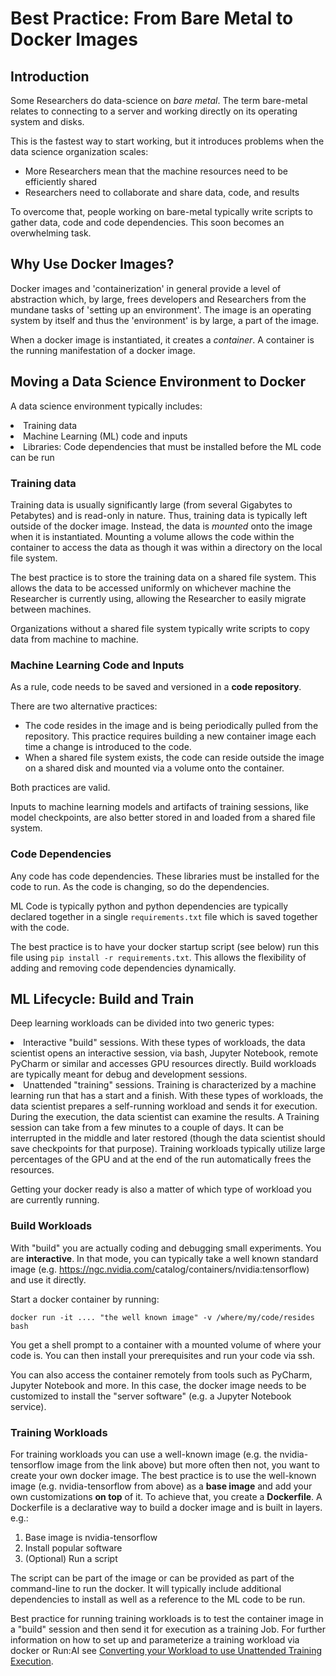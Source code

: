 # Best Practice: From Bare Metal to Docker Images

## Introduction

Some Researchers do data-science on _bare metal_. The term bare-metal relates to connecting to a server and working directly on its operating system and disks.

This is the fastest way to start working, but it introduces problems when the data science organization scales:

*   More Researchers mean that the machine resources need to be efficiently shared
*   Researchers need to collaborate and share data, code, and results

To overcome that, people working on bare-metal typically write scripts to gather data, code and code dependencies. This soon becomes an overwhelming task.

## Why Use Docker Images?
Docker images and 'containerization' in general provide a level of abstraction which, by large, frees developers and Researchers from the mundane tasks of 'setting up an environment'. The image is an operating system by itself and thus the 'environment' is by large, a part of the image.

When a docker image is instantiated, it creates a _container_. A container is the running manifestation of a docker image.

## Moving a Data Science Environment to Docker

A data science environment typically includes:

<li>Training data</li>
<li>Machine Learning (ML) code and inputs</li>
<li>Libraries: Code dependencies that must be installed before the ML code can be run</li>

### Training data

Training data is usually significantly large (from several Gigabytes to Petabytes) and is read-only in nature. Thus, training data is typically left outside of the docker image. Instead, the data is _mounted_ onto the image when it is instantiated. Mounting a volume allows the code within the container to access the data as though it was within a directory on the local file system.

The best practice is to store the training data on a shared file system. This allows the data to be accessed uniformly on whichever machine the Researcher is currently using, allowing the Researcher to easily migrate between machines. 

Organizations without a shared file system typically write scripts to copy data from machine to machine.

### Machine Learning Code and Inputs

As a rule, code needs to be saved and versioned in a __code repository__.

There are two alternative practices:

*   The code resides in the image and is being periodically pulled from the repository. This practice requires building a new container image each time a change is introduced to the code.
*   When a shared file system exists, the code can reside outside the image on a shared disk and mounted via a volume onto the container. 

Both practices are valid.

Inputs to machine learning models and artifacts of training sessions, like model checkpoints, are also better stored in and loaded from a shared file system.

### Code Dependencies

Any code has code dependencies. These libraries must be installed for the code to run. As the code is changing, so do the dependencies.

ML Code is typically python and python dependencies are typically declared together in a single ``requirements.txt`` file which is saved together with the code.

The best practice is to have your docker startup script (see below) run this file using ``pip install -r requirements.txt``. This allows the flexibility of adding and removing code dependencies dynamically.

## ML Lifecycle: Build and Train

Deep learning workloads can be divided into two generic types:

<li>Interactive "build" sessions. With these types of workloads, the data scientist opens an interactive session, via bash, Jupyter Notebook, remote PyCharm or similar and accesses GPU resources directly. Build workloads are typically meant for debug and development sessions.
</li>
<li>Unattended "training" sessions. Training is characterized by a machine learning run that has a start and a finish. With these types of workloads, the data scientist prepares a self-running workload and sends it for execution. During the execution, the data scientist can examine the results. A Training session can take from a few minutes to a couple of days. It can be interrupted in the middle and later restored (though the data scientist should save checkpoints for that purpose). Training workloads typically utilize large percentages of the GPU and at the end of the run automatically frees the resources.
</li>

Getting your docker ready is also a matter of which type of workload you are currently running.

### Build Workloads

With "build" you are actually coding and debugging small experiments. You are __interactive__. In that mode, you can typically take a well known standard image (e.g. <a data-saferedirecturl="https://www.google.com/url?q=https://ngc.nvidia.com/catalog/containers/nvidia:tensorflow&amp;source=gmail&amp;ust=1592498144070000&amp;usg=AFQjCNGTAief8-leIAVR4wSzfzvkGEphDA" href="https://ngc.nvidia.com/catalog/containers/nvidia:tensorflow" rel="noopener" target="_blank">https://ngc.nvidia.com/<wbr/>catalog/containers/nvidia:<wbr/>tensorflow</a>) and use it directly.

Start a docker container by running:

<pre><code>docker run -it .... "the well known image" -v /where/my/code/resides bash </code></pre>

You get a shell prompt to a container with a mounted volume of where your code is. You can then install your prerequisites and run your code via ssh.

You can also access the container remotely from tools such as PyCharm, Jupyter Notebook and more. In this case, the docker image needs to be customized to install the "server software" (e.g. a Jupyter Notebook service).

### Training Workloads

For training workloads you can use a well-known image (e.g. the nvidia-tensorflow image from the link above) but more often then not, you want to create your own docker image. The best practice is to use the well-known image (e.g. nvidia-tensorflow from above) as a __base image__ and add your own customizations __on top__ of it. To achieve that, you create a __Dockerfile__. A Dockerfile is a declarative way to build a docker image and is built in layers. e.g.:

<ol><li>Base image is nvidia-tensorflow</li>
<li>Install popular software</li>
<li>(Optional) Run a script</li>
</ol>

The script can be part of the image or can be provided as part of the command-line to run the docker. It will typically include additional dependencies to install as well as a reference to the ML code to be run. 

Best practice for running training workloads is to test the container image in a "build" session and then send it for execution as a training Job. For further information on how to set up and parameterize a training workload via docker or Run:AI see [Converting your Workload to use Unattended Training Execution](convert-to-unattended.md).